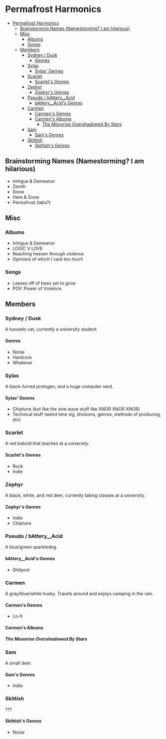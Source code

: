 # Permafrost Harmonics

- [Permafrost Harmonics](#permafrost-harmonics)
    - [Brainstorming Names (Namestorming? I am hilarious)](#brainstorming-names-namestorming-i-am-hilarious)
    - [Misc](#misc)
        - [Albums](#albums)
        - [Songs](#songs)
    - [Members](#members)
        - [Sydney / Dusk](#sydney--dusk)
            - [Genres](#genres)
        - [Sylas](#sylas)
            - [Sylas' Genres](#sylas-genres)
        - [Scarlet](#scarlet)
            - [Scarlet's Genres](#scarlets-genres)
        - [Zephyr](#zephyr)
            - [Zephyr's Genres](#zephyrs-genres)
        - [Pseudo / bAttery__Acid](#pseudo--battery__acid)
            - [bAttery__Acid's Genres](#battery__acids-genres)
        - [Carmen](#carmen)
            - [Carmen's Genres](#carmens-genres)
            - [Carmen's Albums](#carmens-albums)
                - [The Moonrise Overshadowed By Stars](#the-moonrise-overshadowed-by-stars)
        - [Sam](#sam)
            - [Sam's Genres](#sams-genres)
        - [Skittish](#skittish)
            - [Skittish's Genres](#skittishs-genres)

## Brainstorming Names (Namestorming? I am hilarious)

- Intrigue & Demeanor
- Zenith
- Snow
- Here & Snow
- Permafrost (labs?)

## Misc

### Albums

- Intrigue & Demeanor
- LOGIC V LOVE
- Reaching heaven through violence
- Opinions of which I care too much

### Songs

- Leaves off of trees yet to grow
- POV: Power of Violence

## Members

### Sydney / Dusk

A tuxuedo cat, currently a university student

#### Genres

- Noise
- Hardcore
- Whatever

### Sylas

A black-furred protogen, and a huge computer nerd.

#### Sylas' Genres

- Chiptune (but like the sine wave stuff like XNOR XNOR XNOR)
- Technical stuff (weird time sig, divisions, genres, methods of producing, etc)

### Scarlet

A red kobold that teaches at a university.

#### Scarlet's Genres

- Rock
- Indie

### Zephyr

A black, white, and red deer, currently taking classes at a university.

#### Zephyr's Genres

- Indie
- Chiptune

### Pseudo / bAttery__Acid

A blue/green sparkledog.

#### bAttery__Acid's Genres

- Shitpost

### Carmen

A gray/blue/white husky. Travels around and enjoys camping in the rain.

#### Carmen's Genres

- Lo-fi

#### Carmen's Albums

##### The Moonrise Overshadowed By Stars

### Sam

A small deer.

#### Sam's Genres

- Indie

### Skittish

???

#### Skittish's Genres

- Noise
